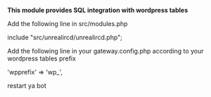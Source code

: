 __This module provides SQL integration with wordpress tables__


Add the following line in src/modules.php

include "src/unrealircd/unrealircd.php";


Add the following line in your gateway.config.php according to your wordpress tables prefix

'wpprefix' => 'wp_',

restart ya bot

